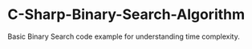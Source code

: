 # C-Sharp-Binary-Search-Algorithm
Basic Binary Search code example for understanding time complexity.
